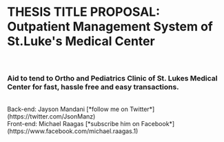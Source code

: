 # THESIS TITLE PROPOSAL: Outpatient Management System of St.Luke's Medical Center
<br />

<h3>Aid to tend to Ortho and Pediatrics Clinic of St. Lukes Medical Center for fast, hassle free and easy transactions.</h3>

<br />
Back-end: Jayson Mandani [*follow me on Twitter*] (https://twitter.com/JsonManz)
<br />
Front-end: Michael Raagas [*subscribe him on Facebook*] (https://www.facebook.com/michael.raagas.1)
